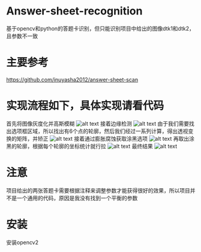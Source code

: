# Answer-sheet-recognition
基于opencv和python的答题卡识别，但只能识别项目中给出的图像dtk1和dtk2，且参数不一致
# 主要参考
https://github.com/inuyasha2012/answer-sheet-scan
# 实现流程如下，具体实现请看代码
首先将图像灰度化并高斯模糊
![alt text](blurred.jpg)
接着边缘检测
![alt text](edged.jpg)
由于我们需要找出选项框区域，所以找出有6个点的轮廓，然后我们经过一系列计算，得出透视变换的矩阵，并矫正
![alt text](warped.jpg)
接着通过膨胀腐蚀获取涂黑选项
![alt text](marked_area.jpg)
再取出涂黑的轮廓，根据每个轮廓的坐标统计就行拉
![alt text](temp1_ans_img.jpg)
最终结果
![alt text](image.png)

# 注意
项目给出的两张答题卡需要根据注释来调整参数才能获得很好的效果，所以项目并不是一个通用的代码，原因是我没有找到一个平衡的参数

# 安装
安装opencv2
